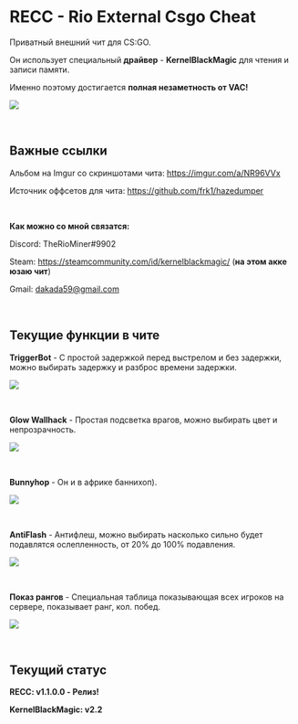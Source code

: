 # RECC - Rio External Csgo Cheat

Приватный внешний чит для CS:GO.

Он использует специальный __драйвер__ - __KernelBlackMagic__ для чтения и записи памяти.

Именно поэтому достигается __полная незаметность от VAC!__


[![](https://i.imgur.com/teWWodP.jpg)](https://i.imgur.com/teWWodP.jpg)

 

## Важные ссылки
Альбом на Imgur со скриншотами чита: https://imgur.com/a/NR96VVx

Источник оффсетов для чита: https://github.com/frk1/hazedumper

 

__Как можно со мной связатся:__

Discord: TheRioMiner#9902

Steam: https://steamcommunity.com/id/kernelblackmagic/  (__на этом акке юзаю чит__)

Gmail: dakada59@gmail.com

 

## Текущие функции в чите
__TriggerBot__ - С простой задержкой перед выстрелом и без задержки, можно выбирать задержку и разброс времени задержки.

[![](https://i.imgur.com/RWmZKRW.jpg)](https://i.imgur.com/RWmZKRW.jpg)

 

__Glow Wallhack__ - Простая подсветка врагов, можно выбирать цвет и непрозрачность.

[![](https://i.imgur.com/cRjAnDr.jpg)](https://i.imgur.com/cRjAnDr.jpg)

 

__Bunnyhop__ - Он и в африке баннихоп).

[![](https://i.imgur.com/AWDrwUF.jpg)](https://i.imgur.com/AWDrwUF.jpg)

 

__AntiFlash__ - Антифлеш, можно выбирать насколько сильно будет подавлятся ослепленность, от 20% до 100% подавления.

[![](https://i.imgur.com/sT82H9O.jpg)](https://i.imgur.com/sT82H9O.jpg)

 

__Показ рангов__ - Специальная таблица показывающая всех игроков на сервере, показывает ранг, кол. побед.

[![](https://i.imgur.com/W9JjZPt.jpg)](https://i.imgur.com/W9JjZPt.jpg)

 

## Текущий статус
__RECC: v1.1.0.0 - Релиз!__

__KernelBlackMagic: v2.2__
